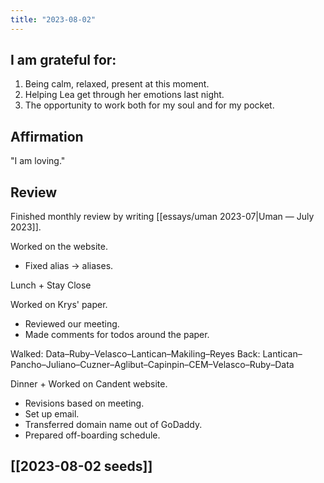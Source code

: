 ```yaml
---
title: "2023-08-02"
---
```

## I am grateful for:
1. Being calm, relaxed, present at this moment.
2. Helping Lea get through her emotions last night.
3. The opportunity to work both for my soul and for my pocket.

## Affirmation

"I am loving."

## Review

Finished monthly review by writing [[essays/uman 2023-07|Uman — July 2023]].

Worked on the website.
- Fixed alias -> aliases.

Lunch + Stay Close

Worked on Krys' paper.
- Reviewed our meeting.
- Made comments for todos around the paper.

Walked: Data–Ruby–Velasco–Lantican–Makiling–Reyes
Back: Lantican–Pancho–Juliano–Cuzner–Aglibut–Capinpin–CEM–Velasco–Ruby–Data

Dinner + Worked on Candent website.
- Revisions based on meeting.
- Set up email.
- Transferred domain name out of GoDaddy.
- Prepared off-boarding schedule.

## [[2023-08-02 seeds]]

